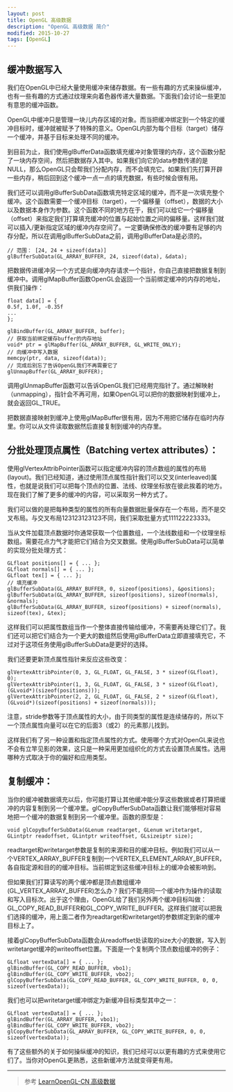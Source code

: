 ```yaml
---
layout: post
title: OpenGL 高级数据
description: "OpenGL 高级数据 简介"
modified: 2015-10-27
tags: [OpenGL]
---
```


## 缓冲数据写入
我们在OpenGL中已经大量使用缓冲来储存数据。有一些有趣的方式来操纵缓冲，也有一些有趣的方式通过纹理来向着色器传递大量数据。下面我们会讨论一些更加有意思的缓冲函数。

OpenGL中缓冲只是管理一块儿内存区域的对象。而当把缓冲绑定到一个特定的缓冲目标时，缓冲就被赋予了特殊的意义。OpenGL内部为每个目标（target）储存一个缓冲，并基于目标来处理不同的缓冲。

到目前为止，我们使用glBufferData函数填充缓冲对象管理的内存，这个函数分配了一块内存空间，然后把数据存入其中。如果我们向它的data参数传递的是NULL，那么OpenGL只会帮我们分配内存，而不会填充它。如果我们先打算开辟一些内存，稍后回到这个缓冲一点一点的填充数据，有些时候会很有用。

我们还可以调用glBufferSubData函数填充特定区域的缓冲，而不是一次填充整个缓冲。这个函数需要一个缓冲目标（target），一个偏移量（offset），数据的大小以及数据本身作为参数。这个函数不同的地方在于，我们可以给它一个偏移量（offset）来指定我们打算填充缓冲的位置与起始位置之间的偏移量。这样我们就可以插入/更新指定区域的缓冲内存空间了。一定要确保修改的缓冲要有足够的内存分配，所以在调用glBufferSubData之前，调用glBufferData是必须的。

    // 范围： [24, 24 + sizeof(data)]
    glBufferSubData(GL_ARRAY_BUFFER, 24, sizeof(data), &data); 

把数据传进缓冲另一个方式是向缓冲内存请求一个指针，你自己直接把数据复制到缓冲中。调用glMapBuffer函数OpenGL会返回一个当前绑定缓冲的内存的地址，供我们操作：

    float data[] = {
    0.5f, 1.0f, -0.35f
    ...
    };

    glBindBuffer(GL_ARRAY_BUFFER, buffer);
    // 获取当前绑定缓存buffer的内存地址
    void* ptr = glMapBuffer(GL_ARRAY_BUFFER, GL_WRITE_ONLY);
    // 向缓冲中写入数据
    memcpy(ptr, data, sizeof(data));
    // 完成后别忘了告诉OpenGL我们不再需要它了
    glUnmapBuffer(GL_ARRAY_BUFFER);

调用glUnmapBuffer函数可以告诉OpenGL我们已经用完指针了。通过解映射（unmapping），指针会不再可用，如果OpenGL可以把你的数据映射到缓冲上，就会返回GL_TRUE。

把数据直接映射到缓冲上使用glMapBuffer很有用，因为不用把它储存在临时内存里。你可以从文件读取数据然后直接复制到缓冲的内存里。

## 分批处理顶点属性（Batching vertex attributes）：
使用glVertexAttribPointer函数可以指定缓冲内容的顶点数组的属性的布局(layout)。我们已经知道，通过使用顶点属性指针我们可以交叉(interleaved)属性，也就是说我们可以把每个顶点的位置、法线、纹理坐标放在彼此挨着的地方。现在我们了解了更多的缓冲的内容，可以采取另一种方式了。

我们可以做的是把每种类型的属性的所有向量数据批量保存在一个布局，而不是交叉布局。与交叉布局123123123123不同，我们采取批量方式111122223333。

当从文件加载顶点数据时你通常获取一个位置数组，一个法线数组和一个纹理坐标数组。需要花点力气才能把它们结合为交叉数据。使用glBufferSubData可以简单的实现分批处理方式：

    GLfloat positions[] = { ... };
    GLfloat normals[] = { ... };
    GLfloat tex[] = { ... };
    // 填充缓冲
    glBufferSubData(GL_ARRAY_BUFFER, 0, sizeof(positions), &positions);
    glBufferSubData(GL_ARRAY_BUFFER, sizeof(positions), sizeof(normals), &normals);
    glBufferSubData(GL_ARRAY_BUFFER, sizeof(positions) + sizeof(normals), sizeof(tex), &tex);

这样我们可以把属性数组当作一个整体直接传输给缓冲，不需要再处理它们了。我们还可以把它们结合为一个更大的数组然后使用glBufferData立即直接填充它，不过对于这项任务使用glBufferSubData是更好的选择。

我们还要更新顶点属性指针来反应这些改变：

    glVertexAttribPointer(0, 3, GL_FLOAT, GL_FALSE, 3 * sizeof(GLfloat), 0);  
    glVertexAttribPointer(1, 3, GL_FLOAT, GL_FALSE, 3 * sizeof(GLfloat), (GLvoid*)(sizeof(positions)));  
    glVertexAttribPointer(2, 2, GL_FLOAT, GL_FALSE, 2 * sizeof(GLfloat), (GLvoid*)(sizeof(positions) + sizeof(normals)));

注意，stride参数等于顶点属性的大小，由于同类型的属性是连续储存的，所以下一个顶点属性向量可以在它的后面3（或2）的元素那儿找到。

这样我们有了另一种设置和指定顶点属性的方式。使用哪个方式对OpenGL来说也不会有立竿见影的效果，这只是一种采用更加组织化的方式去设置顶点属性。选用哪种方式取决于你的偏好和应用类型。


## 复制缓冲：
当你的缓冲被数据填充以后，你可能打算让其他缓冲能分享这些数据或者打算把缓冲的内容复制到另一个缓冲里。glCopyBufferSubData函数让我们能够相对容易地把一个缓冲的数据复制到另一个缓冲里。函数的原型是：

    void glCopyBufferSubData(GLenum readtarget, GLenum writetarget, GLintptr readoffset, GLintptr writeoffset, GLsizeiptr size);

readtarget和writetarget参数是复制的来源和目的缓冲目标。例如我们可以从一个VERTEX_ARRAY_BUFFER复制到一个VERTEX_ELEMENT_ARRAY_BUFFER，各自指定源和目的的缓冲目标。当前绑定到这些缓冲目标上的缓冲会被影响到。

但如果我们打算读写的两个缓冲都是顶点数组缓冲(GL_VERTEX_ARRAY_BUFFER)怎么办？我们不能用同一个缓冲作为操作的读取和写入目标次。出于这个理由，OpenGL给了我们另外两个缓冲目标叫做：GL_COPY_READ_BUFFER和GL_COPY_WRITE_BUFFER。这样我们就可以把我们选择的缓冲，用上面二者作为readtarget和writetarget的参数绑定到新的缓冲目标上了。

接着glCopyBufferSubData函数会从readoffset处读取的size大小的数据，写入到writetarget缓冲的writeoffset位置。下面是一个复制两个顶点数组缓冲的例子：

    GLfloat vertexData[] = { ... };
    glBindBuffer(GL_COPY_READ_BUFFER, vbo1);
    glBindBuffer(GL_COPY_WRITE_BUFFER, vbo2);
    glCopyBufferSubData(GL_COPY_READ_BUFFER, GL_COPY_WRITE_BUFFER, 0, 0, sizeof(vertexData));


我们也可以把writetarget缓冲绑定为新缓冲目标类型其中之一：

    GLfloat vertexData[] = { ... };
    glBindBuffer(GL_ARRAY_BUFFER, vbo1);
    glBindBuffer(GL_COPY_WRITE_BUFFER, vbo2);
    glCopyBufferSubData(GL_ARRAY_BUFFER, GL_COPY_WRITE_BUFFER, 0, 0, sizeof(vertexData));

有了这些额外的关于如何操纵缓冲的知识，我们已经可以以更有趣的方式来使用它们了。当你对OpenGL更熟悉，这些新缓冲方法就变得更有用。

---
> 参考
[LearnOpenGL-CN 高级数据](http://learnopengl-cn.readthedocs.org/zh/latest/04%20Advanced%20OpenGL/07%20Advanced%20Data/)